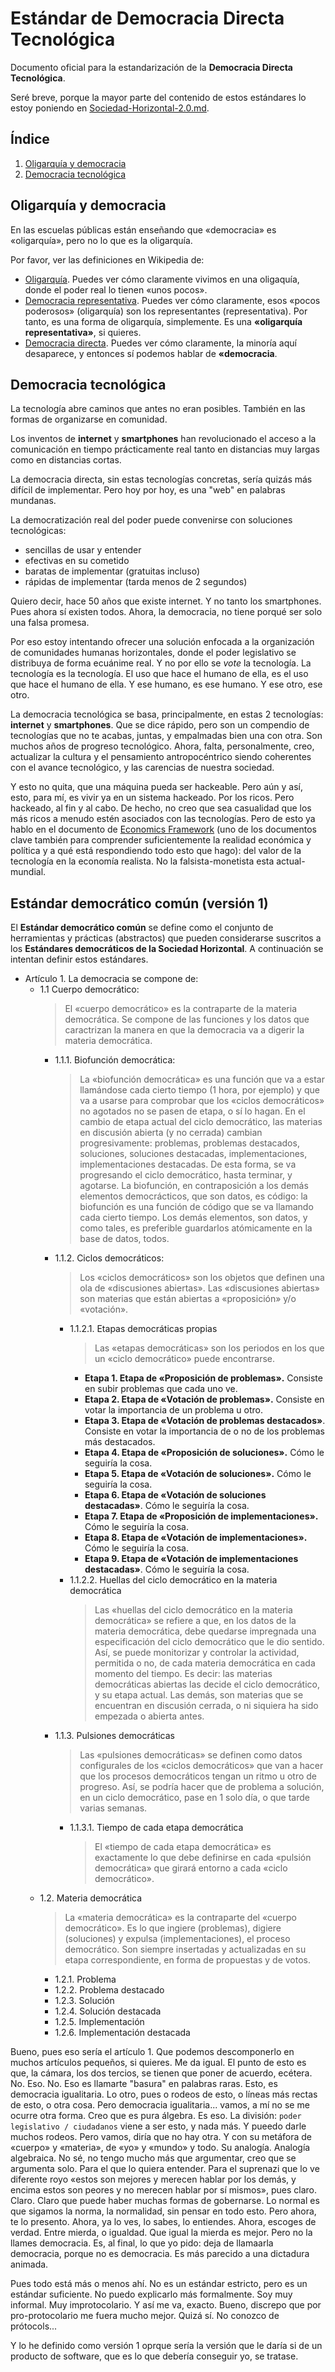 # Estándar de Democracia Directa Tecnológica

Documento oficial para la estandarización de la **Democracia Directa Tecnológica**.

Seré breve, porque la mayor parte del contenido de estos estándares lo estoy poniendo en [Sociedad-Horizontal-2.0.md](https://github.com/allnulled/democracia-2.0/blob/main/info/Sociedad-Horizontal-2.0.md).

## Índice

1. [Oligarquía y democracia](#oligarquía-y-democracia)
2. [Democracia tecnológica](#democracia-tecnológica)

## Oligarquía y democracia

En las escuelas públicas están enseñando que «democracia» es «oligarquía», pero no lo que es la oligarquía.

Por favor, ver las definiciones en Wikipedia de:
  - [Oligarquía](https://es.wikipedia.org/wiki/Oligarqu%C3%ADa). Puedes ver cómo claramente vivimos en una oligaquía, donde el poder real lo tienen «unos pocos».
  - [Democracia representativa](https://es.wikipedia.org/wiki/Democracia_representativa). Puedes ver cómo claramente, esos «pocos poderosos» (oligarquía) son los representantes (representativa). Por tanto, es una forma de oligarquía, simplemente. Es una **«oligarquía representativa»**, si quieres.
  - [Democracia directa](https://es.wikipedia.org/wiki/Democracia_directa). Puedes ver cómo claramente, la minoría aquí desaparece, y entonces sí podemos hablar de **«democracia**.

## Democracia tecnológica

La tecnología abre caminos que antes no eran posibles. También en las formas de organizarse en comunidad.

Los inventos de **internet** y **smartphones** han revolucionado el acceso a la comunicación en tiempo prácticamente real tanto en distancias muy largas como en distancias cortas.

La democracia directa, sin estas tecnologías concretas, sería quizás más difícil de implementar. Pero hoy por hoy, es una "web" en palabras mundanas.

La democratización real del poder puede convenirse con soluciones tecnológicas:
  - sencillas de usar y entender
  - efectivas en su cometido
  - baratas de implementar (gratuitas incluso)
  - rápidas de implementar (tarda menos de 2 segundos)

Quiero decir, hace 50 años que existe internet. Y no tanto los smartphones. Pues ahora sí existen todos. Ahora, la democracia, no tiene porqué ser solo una falsa promesa.

Por eso estoy intentando ofrecer una solución enfocada a la organización de comunidades humanas horizontales, donde el poder legislativo se distribuya de forma ecuánime real. Y no por ello se *vote* la tecnología. La tecnología es la tecnología. El uso que hace el humano de ella, es el uso que hace el humano de ella. Y ese humano, es ese humano. Y ese otro, ese otro.

La democracia tecnológica se basa, principalmente, en estas 2 tecnologías: **internet** y **smartphones**. Que se dice rápido, pero son un compendio de tecnologías que no te acabas, juntas, y empalmadas bien una con otra. Son muchos años de progreso tecnológico. Ahora, falta, personalmente, creo, actualizar la cultura y el pensamiento antropocéntrico siendo coherentes con el avance tecnológico, y las carencias de nuestra sociedad.

Y esto no quita, que una máquina pueda ser hackeable. Pero aún y así, esto, para mí, es vivir ya en un sistema hackeado. Por los ricos. Pero hackeado, al fin y al cabo. De hecho, no creo que sea casualidad que los más ricos a menudo estén asociados con las tecnologías. Pero de esto ya hablo en el documento de [Economics Framework](https://allnulled.github.io/economics-framework/Macroeconomia.html) (uno de los documentos clave también para comprender suficientemente la realidad económica y política y a qué está respondiendo todo esto que hago): del valor de la tecnología en la economía realista. No la falsista-monetista esta actual-mundial.





## Estándar democrático común (versión 1)

El **Estándar democrático común** se define como el conjunto de herramientas y prácticas (abstractos) que pueden considerarse suscritos a los **Estándares democráticos de la Sociedad Horizontal**. A continuación se intentan definir estos estándares.

- Artículo 1. La democracia se compone de:
  - 1.1 Cuerpo democrático:
    > El «cuerpo democrático» es la contraparte de la materia democrática. Se compone de las funciones y los datos que caractrizan la manera en que la democracia va a digerir la materia democrática.
    - 1.1.1. Biofunción democrática:
      > La «biofunción democrática» es una función que va a estar llamándose cada cierto tiempo (1 hora, por ejemplo) y que va a usarse para comprobar que los «ciclos democráticos» no agotados no se pasen de etapa, o sí lo hagan. En el cambio de etapa actual del ciclo democrático, las materias en discusión abierta (y no cerrada) cambian progresivamente: problemas, problemas destacados, soluciones, soluciones destacadas, implementaciones, implementaciones destacadas. De esta forma, se va progresando el ciclo democrático, hasta terminar, y agotarse. La biofunción, en contraposición a los demás elementos democrácticos, que son datos, es código: la biofunción es una función de código que se va llamando cada cierto tiempo. Los demás elementos, son datos, y como tales, es preferible guardarlos atómicamente en la base de datos, todos.
    - 1.1.2. Ciclos democráticos:
      > Los «ciclos democráticos» son los objetos que definen una ola de «discusiones abiertas». Las «discusiones abiertas» son materias que están abiertas a «proposición» y/o «votación».
      - 1.1.2.1. Etapas democráticas propias
        > Las «etapas democráticas» son los periodos en los que un «ciclo democrático» puede encontrarse.
        - **Etapa 1. Etapa de «Proposición de problemas».** Consiste en subir problemas que cada uno ve.
        - **Etapa 2. Etapa de «Votación de problemas».** Consiste en votar la importancia de un problema u otro.
        - **Etapa 3. Etapa de «Votación de problemas destacados»**. Consiste en votar la importancia de o no de los problemas más destacados.
        - **Etapa 4. Etapa de «Proposición de soluciones».** Cómo le seguiría la cosa.
        - **Etapa 5. Etapa de «Votación de soluciones».** Cómo le seguiría la cosa.
        - **Etapa 6. Etapa de «Votación de soluciones destacadas»**. Cómo le seguiría la cosa.
        - **Etapa 7. Etapa de «Proposición de implementaciones».** Cómo le seguiría la cosa.
        - **Etapa 8. Etapa de «Votación de implementaciones».** Cómo le seguiría la cosa.
        - **Etapa 9. Etapa de «Votación de implementaciones destacadas»**. Cómo le seguiría la cosa.
      - 1.1.2.2. Huellas del ciclo democrático en la materia democrática
        > Las «huellas del ciclo democrático en la materia democrática» se refiere a que, en los datos de la materia democrática, debe quedarse impregnada una especificación del ciclo democrático que le dio sentido. Así, se puede monitorizar y controlar la actividad, permitida o no, de cada materia democrática en cada momento del tiempo. Es decir: las materias democráticas abiertas las decide el ciclo democrático, y su etapa actual. Las demás, son materias que se encuentran en discusión cerrada, o ni siquiera ha sido empezada o abierta antes.
    - 1.1.3. Pulsiones democráticas
      > Las «pulsiones democráticas» se definen como datos configurales de los «ciclos democráticos» que van a hacer que los procesos democráticos tengan un ritmo u otro de progreso. Así, se podría hacer que de problema a solución, en un ciclo democrático, pase en 1 solo día, o que tarde varias semanas.
      - 1.1.3.1. Tiempo de cada etapa democrática
        > El «tiempo de cada etapa democrática» es exactamente lo que debe definirse en cada «pulsión democrática» que girará entorno a cada «ciclo democrático».
  - 1.2. Materia democrática
    > La «materia democrática» es la contraparte del «cuerpo democrático». Es lo que ingiere (problemas), digiere (soluciones) y expulsa (implementaciones), el proceso democrático. Son siempre insertadas y actualizadas en su etapa correspondiente, en forma de propuestas y de votos.
    - 1.2.1. Problema
    - 1.2.2. Problema destacado
    - 1.2.3. Solución
    - 1.2.4. Solución destacada
    - 1.2.5. Implementación
    - 1.2.6. Implementación destacada

Bueno, pues eso sería el artículo 1. Que podemos descomponerlo en muchos artículos pequeños, si quieres. Me da igual. El punto de esto es que, la cámara, los dos tercios, se tienen que poner de acuerdo, ecétera. No. Eso. No. Eso es llamarte "basura" en palabras raras. Esto, es democracia igualitaria. Lo otro, pues o rodeos de esto, o líneas más rectas de esto, o otra cosa. Pero democracia igualitaria... vamos, a mí no se me ocurre otra forma. Creo que es pura álgebra. Es eso. La división: `poder legislativo / ciudadanos` viene a ser esto, y nada más. Y pueedo darle muchos rodeos. Pero vamos, diría que no hay otra. Y con su metáfora de «cuerpo» y «materia», de «yo» y «mundo» y todo. Su analogía. Analogía algebraica. No sé, no tengo mucho más que argumentar, creo que se argumenta solo. Para el que lo quiera entender. Para el suprenazi que lo ve diferente royo «estos son mejores y merecen hablar por los demás, y encima estos son peores y no merecen hablar por sí mismos», pues claro. Claro. Claro que puede haber muchas formas de gobernarse. Lo normal es que sigamos la norma, la normalidad, sin pensar en todo esto. Pero ahora, te lo presento. Ahora, ya lo ves, lo sabes, lo entiendes. Ahora, escoges de verdad. Entre mierda, o igualdad. Que igual la mierda es mejor. Pero no la llames democracia. Es, al final, lo que yo pido: deja de llamaarla democracia, porque no es democracia. Es más parecido a una dictadura animada.

Pues todo está más o menos ahí. No es un estándar estricto, pero es un estándar suficiente. No puedo explicarlo más formalmente. Soy muy informal. Muy improtocolario. Y así me va, exacto. Bueno, discrepo que por pro-protocolario me fuera mucho mejor. Quizá sí. No conozco de prótocols...

Y lo he definido como versión 1 oprque sería la versión que le daría si de un producto de software, que es lo que debería conseguir yo, se tratase.